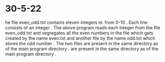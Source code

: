 # 30-5-22
he file even_odd.txt contains eleven integers ie: from 0–10 . 
Each line consists of an integer . 
The above program reads each integer from the file even_odd.txt and segregates all the even numbers in the file which gets created by the name even.txt and another file by the name odd.txt which stores the odd number . The two files are present in the same directory as of the main program directory .
 are present in the same directory as of the main program directory .

